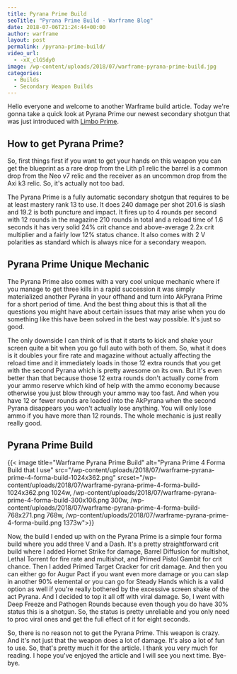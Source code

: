 ```yaml
---
title: Pyrana Prime Build
seoTitle: "Pyrana Prime Build - Warframe Blog"
date: 2018-07-06T21:24:44+00:00
author: warframe
layout: post
permalink: /pyrana-prime-build/
video_url:
  - -xX_clGSdy0
image: /wp-content/uploads/2018/07/warframe-pyrana-prime-build.jpg
categories:
  - Builds
  - Secondary Weapon Builds
---
```

Hello everyone and welcome to another Warframe build article. Today we're gonna take a quick look at Pyrana Prime our newest secondary shotgun that was just introduced with [Limbo Prime](https://warframeblog.com/limbo-prime-access/).<!--more-->

## How to get Pyrana Prime?

So, first things first if you want to get your hands on this weapon you can get the blueprint as a rare drop from the Lith p1 relic the barrel is a common drop from the Neo v7 relic and the receiver as an uncommon drop from the Axi k3 relic. So, it's actually not too bad.

The Pyrana Prime is a fully automatic secondary shotgun that requires to be at least mastery rank 13 to use. It does 240 damage per shot 201.6 is slash and 19.2 is both puncture and impact. It fires up to 4 rounds per second with 12 rounds in the magazine 210 rounds in total and a reload time of 1.6 seconds it has very solid 24% crit chance and above-average 2.2x crit multiplier and a fairly low 12% status chance. It also comes with 2 V polarities as standard which is always nice for a secondary weapon.

## Pyrana Prime Unique Mechanic

The Pyrana Prime also comes with a very cool unique mechanic where if you manage to get three kills in a rapid succession it was simply materialized another Pyrana in your offhand and turn into AkPyrana Prime for a short period of time. And the best thing about this is that all the questions you might have about certain issues that may arise when you do something like this have been solved in the best way possible. It's just so good.

The only downside I can think of is that it starts to kick and shake your screen quite a bit when you go full auto with both of them. So, what it does is it doubles your fire rate and magazine without actually affecting the reload time and it immediately loads in those 12 extra rounds that you get with the second Pyrana which is pretty awesome on its own. But it's even better than that because those 12 extra rounds don't actually come from your ammo reserve which kind of help with the ammo economy because otherwise you just blow through your ammo way too fast. And when you have 12 or fewer rounds are loaded into the AkPyrana when the second Pyrana disappears you won't actually lose anything. You will only lose ammo if you have more than 12 rounds. The whole mechanic is just really really good.

## Pyrana Prime Build

{{< image title="Warframe Pyrana Prime Build" alt="Pyrana Prime 4 Forma Build that I use" src="/wp-content/uploads/2018/07/warframe-pyrana-prime-4-forma-build-1024x362.png" srcset="/wp-content/uploads/2018/07/warframe-pyrana-prime-4-forma-build-1024x362.png 1024w, /wp-content/uploads/2018/07/warframe-pyrana-prime-4-forma-build-300x106.png 300w, /wp-content/uploads/2018/07/warframe-pyrana-prime-4-forma-build-768x271.png 768w, /wp-content/uploads/2018/07/warframe-pyrana-prime-4-forma-build.png 1373w">}}
  
Now, the build I ended up with on the Pyrana Prime is a simple four forma build where you add three V and a Dash. It's a pretty straightforward crit build where I added Hornet Strike for damage, Barrel Diffusion for multishot, Lethal Torrent for fire rate and multishot, and Primed Pistol Gambit for crit chance. Then I added Primed Target Cracker for crit damage. And then you can either go for Augur Pact if you want even more damage or you can slap in another 90% elemental or you can go for Steady Hands which is a valid option as well if you're really bothered by the excessive screen shake of the act Pyrana. And I decided to top it all off with viral damage. So, I went with Deep Freeze and Pathogen Rounds because even though you do have 30% status this is a shotgun. So, the status is pretty unreliable and you only need to proc viral ones and get the full effect of it for eight seconds.

So, there is no reason not to get the Pyrana Prime. This weapon is crazy. And it's not just that the weapon does a lot of damage. It's also a lot of fun to use. So, that's pretty much it for the article. I thank you very much for reading. I hope you've enjoyed the article and I will see you next time. Bye-bye.